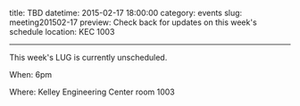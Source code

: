 title: TBD 
datetime: 2015-02-17 18:00:00
category: events
slug: meeting201502-17
preview: Check back for updates on this week's schedule
location: KEC 1003

---

This week's LUG is currently unscheduled.

When: 6pm

Where: Kelley Engineering Center room 1003
